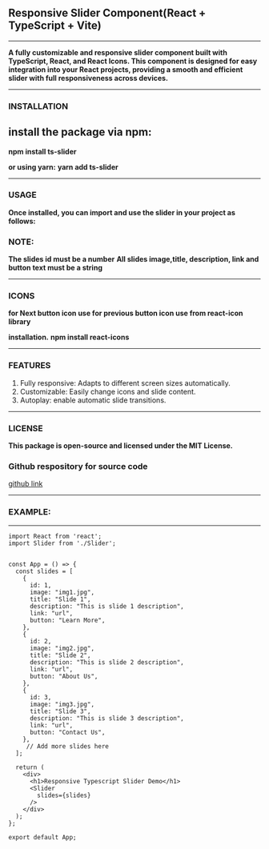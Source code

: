  ## Responsive Slider Component(React + TypeScript + Vite)

---
 **A fully customizable and responsive slider component built with TypeScript, React, and React Icons. This component is designed for easy integration into your React projects, providing a smooth and efficient slider with full responsiveness across devices.**

---
 ### INSTALLATION

**install the package via npm:**
---
 **npm install ts-slider**

**or using yarn:**
 **yarn add ts-slider**

---
 ### USAGE
**Once installed, you can import and use the slider in your project as follows:**

### NOTE:
**The slides id must be a number**
**All slides image,title, description, link and button text must be a string**

---
### ICONS
**for Next button icon use <FaArrowRight/>**
**for previous button icon use <FaArrowLeft/> from react-icon library**

**installation.**
**npm install react-icons**


---
### FEATURES

1. Fully responsive: Adapts to different screen sizes automatically.
2. Customizable: Easily change icons and slide content.
3. Autoplay: enable automatic slide transitions.

---
### LICENSE
**This package is open-source and licensed under the MIT License.**

### Github respository for source code
[github link](https://github.com/domchu/ts-slider)

---
### EXAMPLE:
---
```JSX
import React from 'react';
import Slider from './Slider';


const App = () => {
  const slides = [
    {
      id: 1,
      image: "img1.jpg",
      title: "Slide 1",
      description: "This is slide 1 description",
      link: "url",
      button: "Learn More",
    },
    {
      id: 2,
      image: "img2.jpg",
      title: "Slide 2",
      description: "This is slide 2 description",
      link: "url",
      button: "About Us",
    },
    {
      id: 3,
      image: "img3.jpg",
      title: "Slide 3",
      description: "This is slide 3 description",
      link: "url",
      button: "Contact Us",
    },
     // Add more slides here
  ];

  return (
    <div>
      <h1>Responsive Typescript Slider Demo</h1>
      <Slider
        slides={slides}
      />
    </div>
  );
};

export default App;


